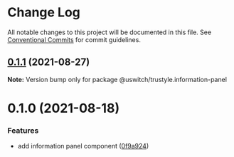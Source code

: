 # Change Log

All notable changes to this project will be documented in this file.
See [Conventional Commits](https://conventionalcommits.org) for commit guidelines.

## [0.1.1](https://github.com/uswitch/trustyle/compare/@uswitch/trustyle.information-panel@0.1.0...@uswitch/trustyle.information-panel@0.1.1) (2021-08-27)

**Note:** Version bump only for package @uswitch/trustyle.information-panel





# 0.1.0 (2021-08-18)


### Features

* add information panel component ([0f9a924](https://github.com/uswitch/trustyle/commit/0f9a924))
